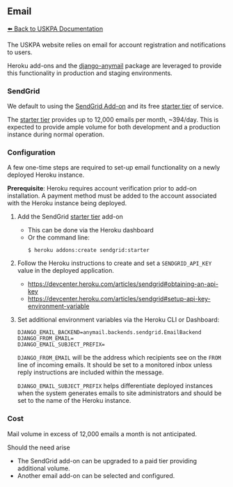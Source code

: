 ## Email

[:arrow_left: Back to USKPA
Documentation](../docs)

The USKPA website relies on email for account
registration and notifications to users.

Heroku add-ons and the [django-anymail](https://anymail.readthedocs.io/en/stable/) package are leveraged to provide
this functionality in production and staging environments.


### SendGrid

We default to using the [SendGrid Add-on]([https://elements.heroku.com/addons/sendgrid)
and its free [starter tier] of service.

The [starter tier] provides up to 12,000 emails per month, ~394/day. This is expected to provide ample
volume for both development and a production instance during normal operation.

[starter tier]: https://elements.heroku.com/addons/sendgrid#starter


### Configuration

A few one-time steps are required to set-up email functionality on a newly deployed Heroku instance.

**Prerequisite**:
Heroku requires account verification
prior to add-on installation. A payment method must be added to the account associated with the Heroku instance being deployed.


1. Add the SendGrid [starter tier] add-on
    * This can be done via the Heroku dashboard
    * Or the command line:
        ```shell
        $ heroku addons:create sendgrid:starter
        ```
2. Follow the Heroku instructions to create and set a `SENDGRID_API_KEY` value in the deployed application.
    * https://devcenter.heroku.com/articles/sendgrid#obtaining-an-api-key
    * https://devcenter.heroku.com/articles/sendgrid#setup-api-key-environment-variable

3. Set additional environment variables via the Heroku CLI or Dashboard:
    ```shell
    DJANGO_EMAIL_BACKEND=anymail.backends.sendgrid.EmailBackend
    DJANGO_FROM_EMAIL=
    DJANGO_EMAIL_SUBJECT_PREFIX=
    ```
    `DJANGO_FROM_EMAIL` will be the address which recipients see on the `FROM` line of incoming emails. It should be set to a monitored inbox unless reply instructions are included within the message.

    `DJANGO_EMAIL_SUBJECT_PREFIX` helps differentiate deployed instances when the system generates emails to site administrators and should be set to the name of the Heroku instance.

### Cost

Mail volume in excess of 12,000 emails a month is not anticipated.

Should the need arise
* The SendGrid add-on can be upgraded to a paid tier providing additional volume.
* Another email add-on can be selected and configured.

